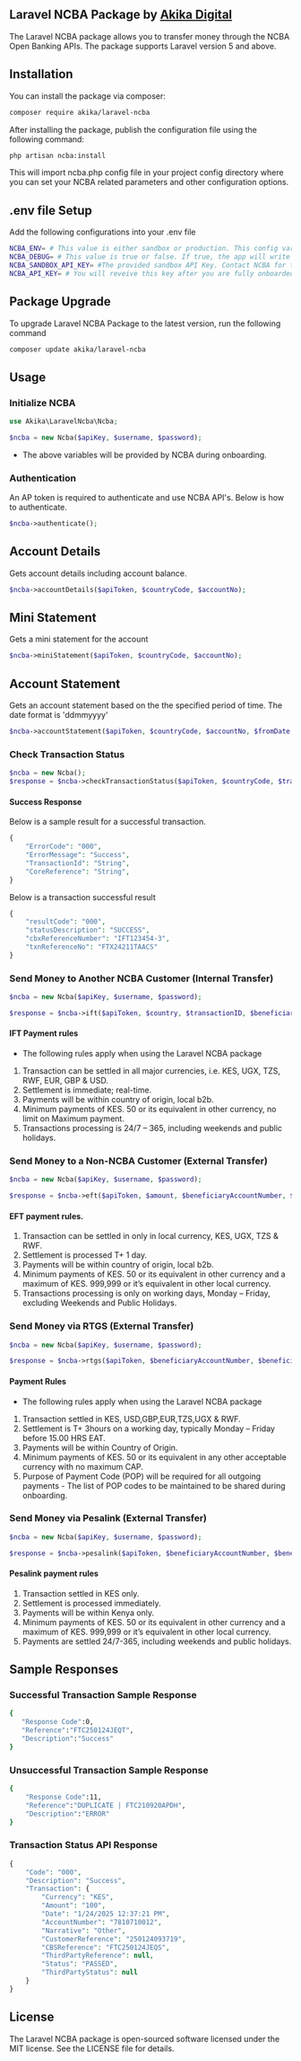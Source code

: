 ## Laravel NCBA Package by [Akika Digital](https://akika.digital)

The Laravel NCBA package allows you to transfer money through the NCBA Open Banking APIs. The package supports Laravel version 5 and above.

## Installation

You can install the package via composer:

```bash
composer require akika/laravel-ncba
```

After installing the package, publish the configuration file using the following command:

```bash
php artisan ncba:install
```

This will import ncba.php config file in your project config directory where you can set your NCBA related parameters and other configuration options.

## .env file Setup

Add the following configurations into your .env file

```bash
NCBA_ENV= # This value is either sandbox or production. This config variable - This is required to enable Laravel NCBA pick the required variables.
NCBA_DEBUG= # This value is true or false. If true, the app will write debug logs.
NCBA_SANDBOX_API_KEY= #The provided sandbox API Key. Contact NCBA for this key.
NCBA_API_KEY= # You will reveive this key after you are fully onboarded onto NCBA Online Banking API.
```

## Package Upgrade

To upgrade Laravel NCBA Package to the latest version, run the following command

```bash
composer update akika/laravel-ncba
```

## Usage

### Initialize NCBA

```php
use Akika\LaravelNcba\Ncba;

$ncba = new Ncba($apiKey, $username, $password);
```

- The above variables will be provided by NCBA during onboarding.

### Authentication

An AP token is required to authenticate and use NCBA API's. Below is how to authenticate.

```php
$ncba->authenticate();
```

## Account Details

Gets account details including account balance.

```php
$ncba->accountDetails($apiToken, $countryCode, $accountNo);
```

## Mini Statement

Gets a mini statement for the account

```php
$ncba->miniStatement($apiToken, $countryCode, $accountNo);
```

## Account Statement

Gets an account statement based on the the specified period of time. The date format is 'ddmmyyyy'

```php
$ncba->accountStatement($apiToken, $countryCode, $accountNo, $fromDate, $toDate);
```

### Check Transaction Status

```php
$ncba = new Ncba();
$response = $ncba->checkTransactionStatus($apiToken, $countryCode, $transactionID);
```

#### Success Response

Below is a sample result for a successful transaction.

```php
{
    "ErrorCode": "000",
    "ErrorMessage": "Success",
    "TransactionId": "String",
    "CoreReference": "String",
}
```

Below is a transaction successful result

```php
{
    "resultCode": "000",
    "statusDescription": "SUCCESS",
    "cbxReferenceNumber": "IFT123454-3",
    "txnReferenceNo": "FTX24211TAACS"
}
```

### Send Money to Another NCBA Customer (Internal Transfer)

```php
$ncba = new Ncba($apiKey, $username, $password);

$response = $ncba->ift($apiToken, $country, $transactionID, $beneficiaryAccountNumber, $beneficiaryAccountName, $senderAccountNumber, $currency, $amount $narration);
```

#### IFT Payment rules

- The following rules apply when using the Laravel NCBA package

1. Transaction can be settled in all major currencies, i.e. KES, UGX, TZS, RWF, EUR, GBP & USD.
2. Settlement is immediate; real-time.
3. Payments will be within country of origin, local b2b.
4. Minimum payments of KES. 50 or its equivalent in other currency, no limit on Maximum payment.
5. Transactions processing is 24/7 – 365, including weekends and public holidays.

### Send Money to a Non-NCBA Customer (External Transfer)

```php
$ncba = new Ncba($apiKey, $username, $password);

$response = $ncba->eft($apiToken, $amount, $beneficiaryAccountNumber, $beneficiaryBankBic, $beneficiaryName, $currency, $senderAccountNumber, $narration, $senderCountry, $transactionID, $senderCIF);
```

#### EFT payment rules.

1. Transaction can be settled in only in local currency, KES, UGX, TZS & RWF.
2. Settlement is processed T+ 1 day.
3. Payments will be within country of origin, local b2b.
4. Minimum payments of KES. 50 or its equivalent in other currency and a maximum of KES. 999,999 or it’s equivalent in other local currency.
5. Transactions processing is only on working days, Monday – Friday, excluding Weekends and Public Holidays.

### Send Money via RTGS (External Transfer)

```php
$ncba = new Ncba($apiKey, $username, $password);

$response = $ncba->rtgs($apiToken, $beneficiaryAccountNumber, $beneficiaryBankBIC, $beneficiaryCountry, $beneficiaryName, $creditAmount, $creditCurrency, $debitCurrency, $narration, $senderAccountNumber, $senderCIF, $senderCountry, $purposeCode, $transactionID);
```

#### Payment Rules

- The following rules apply when using the Laravel NCBA package

1. Transaction settled in KES, USD,GBP,EUR,TZS,UGX & RWF.
2. Settlement is T+ 3hours on a working day, typically Monday – Friday before 15.00 HRS EAT.
3. Payments will be within Country of Origin.
4. Minimum payments of KES. 50 or its equivalent in any other acceptable currency with no maximum CAP.
5. Purpose of Payment Code (POP) will be required for all outgoing payments - The list of POP codes to be maintained to be shared during onboarding.

### Send Money via Pesalink (External Transfer)

```php
$ncba = new Ncba($apiKey, $username, $password);

$response = $ncba->pesalink($apiToken, $beneficiaryAccountNumber, $beneficiaryBankBIC, $beneficiaryName, $amount, $currency, $narration, $senderAccountNumber, $senderCIF, $senderCountry, $transactionID);
```

#### Pesalink payment rules

1. Transaction settled in KES only.
2. Settlement is processed immediately.
3. Payments will be within Kenya only.
4. Minimum payments of KES. 50 or its equivalent in other currency and a maximum of KES. 999,999 or it’s equivalent in other local currency.
5. Payments are settled 24/7-365, including weekends and public holidays.

## Sample Responses

### Successful Transaction Sample Response

```bash
{
   "Response Code":0,
   "Reference":"FTC250124JEQT",
   "Description":"Success"
}
```

### Unsuccessful Transaction Sample Response

```bash
{
    "Response Code":11,
    "Reference":"DUPLICATE | FTC210920APDH",
    "Description":"ERROR"
}
```

### Transaction Status API Response

```php
{
    "Code": "000",
    "Description": "Success",
    "Transaction": {
        "Currency": "KES",
        "Amount": "100",
        "Date": "1/24/2025 12:37:21 PM",
        "AccountNumber": "7810710012",
        "Narrative": "Other",
        "CustomerReference": "250124093719",
        "CBSReference": "FTC250124JEQS",
        "ThirdPartyReference": null,
        "Status": "PASSED",
        "ThirdPartyStatus": null
    }
}
```

## License

The Laravel NCBA package is open-sourced software licensed under the MIT license. See the LICENSE file for details.
